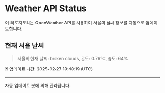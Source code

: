 
# Weather API Status

이 리포지토리는 OpenWeather API를 사용하여 서울의 날씨 정보를 자동으로 업데이트합니다.

## 현재 서울 날씨
> 서울의 현재 날씨: broken clouds, 온도: 0.76°C, 습도: 64%

⏳ 업데이트 시간: 2025-02-27 18:48:19 (UTC)

---
자동 업데이트 봇에 의해 관리됩니다.
